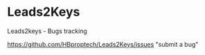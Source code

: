 # Leads2Keys
Leads2keys - Bugs tracking

https://github.com/HBproptech/Leads2Keys/issues "submit a bug"

